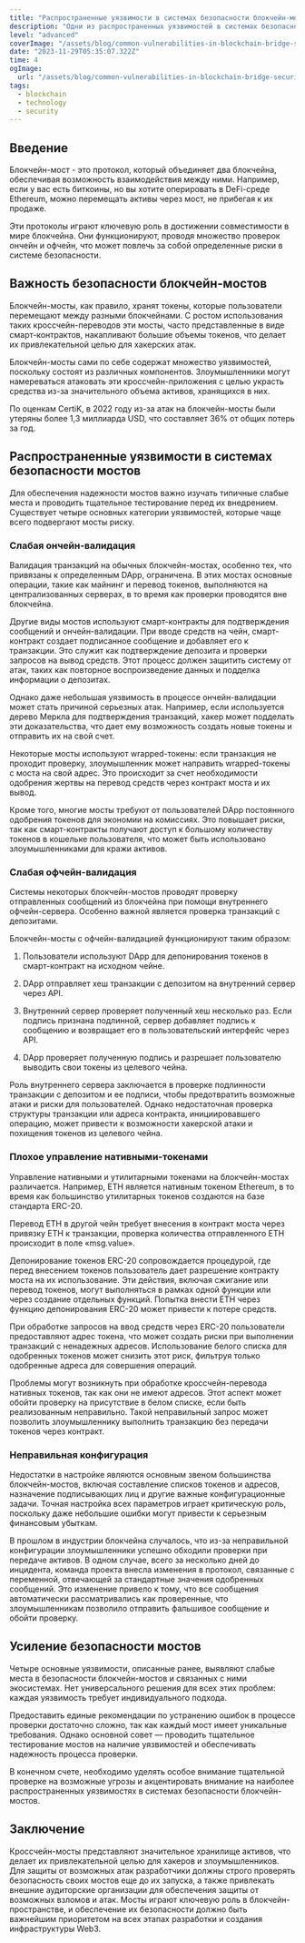 ```yaml
---
title: "Распространенные уязвимости в системах безопасности блокчейн-мостов"
description: "Одни из распространенных уязвимостей в системах безопасности блокчейн-мостов включают слабую ончейн-валидацию и неправильную конфигурацию, которые могут представлять риски для безопасности и быть использованы злоумышленниками для атак и вывода средств. Недостаточная проверка при ончейн-валидации и ошибки в конфигурации могут создавать возможности для взлома и кражи активов из мостов."
level: "advanced"
coverImage: "/assets/blog/common-vulnerabilities-in-blockchain-bridge-security-systems/cover.png"
date: "2023-11-29T05:35:07.322Z"
time: 4
ogImage:
  url: "/assets/blog/common-vulnerabilities-in-blockchain-bridge-security-systems/cover.png"
tags:
  - blockchain
  - technology
  - security
---
```



## Введение
Блокчейн-мост - это протокол, который объединяет два блокчейна, обеспечивая возможность взаимодействия между ними. Например, если у вас есть биткоины, но вы хотите оперировать в DeFi-среде Ethereum, можно перемещать активы через мост, не прибегая к их продаже.

Эти протоколы играют ключевую роль в достижении совместимости в мире блокчейна. Они функционируют, проводя множество проверок ончейн и офчейн, что может повлечь за собой определенные риски в системе безопасности.

## Важность безопасности блокчейн-мостов 

Блокчейн-мосты, как правило, хранят токены, которые пользователи перемещают между разными блокчейнами. С ростом использования таких кроссчейн-переводов эти мосты, часто представленные в виде смарт-контрактов, накапливают большие объемы токенов, что делает их привлекательной целью для хакерских атак.

Блокчейн-мосты сами по себе содержат множество уязвимостей, поскольку состоят из различных компонентов. Злоумышленники могут намереваться атаковать эти кроссчейн-приложения с целью украсть средства из-за значительного объема активов, хранящихся в них.

По оценкам CertiK, в 2022 году из-за атак на блокчейн-мосты были утеряны более 1,3 миллиарда USD, что составляет 36% от общих потерь за год.

<!-- banner_place -->

## Распространенные уязвимости в системах безопасности мостов

Для обеспечения надежности мостов важно изучать типичные слабые места и проводить тщательное тестирование перед их внедрением. Существует четыре основных категории уязвимостей, которые чаще всего подвергают мосты риску.

### Слабая ончейн-валидация
Валидация транзакций на обычных блокчейн-мостах, особенно тех, что привязаны к определенным DApp, ограничена. В этих мостах основные операции, такие как майнинг и перевод токенов, выполняются на централизованных серверах, в то время как проверки проводятся вне блокчейна.

Другие виды мостов используют смарт-контракты для подтверждения сообщений и ончейн-валидации. При вводе средств на чейн, смарт-контракт создает подписанное сообщение и добавляет его к транзакции. Это служит как подтверждение депозита и проверки запросов на вывод средств. Этот процесс должен защитить систему от атак, таких как повторное воспроизведение данных и подделка информации о депозитах.

Однако даже небольшая уязвимость в процессе ончейн-валидации может стать причиной серьезных атак. Например, если используется дерево Меркла для подтверждения транзакций, хакер может подделать эти доказательства, что дает ему возможность создать новые токены и отправить их на свой счет.

Некоторые мосты используют wrapped-токены: если транзакция не проходит проверку, злоумышленник может направить wrapped-токены с моста на свой адрес. Это происходит за счет необходимости одобрения жертвы на перевод средств через контракт моста и их вывод.

Кроме того, многие мосты требуют от пользователей DApp постоянного одобрения токенов для экономии на комиссиях. Это повышает риски, так как смарт-контракты получают доступ к большому количеству токенов в кошельке пользователя, что может быть использовано злоумышленниками для кражи активов.


### Слабая офчейн-валидация
Системы некоторых блокчейн-мостов проводят проверку отправленных сообщений из блокчейна при помощи внутреннего офчейн-сервера. Особенно важной является проверка транзакций с депозитами.

Блокчейн-мосты с офчейн-валидацией функционируют таким образом:

1. Пользователи используют DApp для депонирования токенов в смарт-контракт на исходном чейне.

2. DApp отправляет хеш транзакции с депозитом на внутренний сервер через API.

3. Внутренний сервер проверяет полученный хеш несколько раз. Если подпись признана подлинной, сервер добавляет подпись к сообщению и возвращает его в пользовательский интерфейс через API.

4. DApp проверяет полученную подпись и разрешает пользователю выводить свои токены из целевого чейна.

Роль внутреннего сервера заключается в проверке подлинности транзакции с депозитом и ее подписи, чтобы предотвратить возможные атаки и риски для пользователей. Однако недостаточная проверка структуры транзакции или адреса контракта, инициировавшего операцию, может привести к возможности хакерской атаки и похищения токенов из целевого чейна.

### Плохое управление нативными-токенами
Управление нативными и утилитарными токенами на блокчейн-мостах различается. Например, ETH является нативным токеном Ethereum, в то время как большинство утилитарных токенов создаются на базе стандарта ERC-20.

Перевод ETH в другой чейн требует внесения в контракт моста через привязку ETH к транзакции, проверка количества отправленного ETH происходит в поле «msg.value».

Депонирование токенов ERC-20 сопровождается процедурой, где перед внесением токенов пользователь дает разрешение контракту моста на их использование. Эти действия, включая сжигание или перевод токенов, могут выполняться в рамках одной функции или через создание отдельных функций. Попытка внести ETH через функцию депонирования ERC-20 может привести к потере средств.

При обработке запросов на ввод средств через ERC-20 пользователи предоставляют адрес токена, что может создать риски при выполнении транзакций с ненадежных адресов. Использование белого списка для одобренных токенов может снизить этот риск, фильтруя только одобренные адреса для совершения операций.

Проблемы могут возникнуть при обработке кроссчейн-перевода нативных токенов, так как они не имеют адресов. Этот аспект может обойти проверку на присутствие в белом списке, если быть реализованным неправильно. Такой неправильный запрос может позволить злоумышленнику выполнить транзакцию без передачи токенов через контракт.

### Неправильная конфигурация
Недостатки в настройке являются основным звеном большинства блокчейн-мостов, включая составление списков токенов и адресов, назначение подписывающих лиц и другие важные конфигурационные задачи. Точная настройка всех параметров играет критическую роль, поскольку даже небольшие ошибки могут привести к серьезным финансовым убыткам.

В прошлом в индустрии блокчейна случалось, что из-за неправильной конфигурации злоумышленники успешно обходили проверки при передаче активов. В одном случае, всего за несколько дней до инцидента, команда проекта внесла изменения в протокол, связанные с переменной, отвечающей за стандартные значения одобренных сообщений. Это изменение привело к тому, что все сообщения автоматически рассматривались как проверенные, что злоумышленникам позволило отправить фальшивое сообщение и обойти проверку.

## Усиление безопасности мостов
Четыре основные уязвимости, описанные ранее, выявляют слабые места в безопасности блокчейн-мостов и связанных с ними экосистемах. Нет универсального решения для всех этих проблем: каждая уязвимость требует индивидуального подхода.

Предоставить единые рекомендации по устранению ошибок в процессе проверки достаточно сложно, так как каждый мост имеет уникальные требования. Однако основной совет — проводить тщательное тестирование мостов на наличие уязвимостей и обеспечивать надежность процесса проверки.

В конечном счете, необходимо уделять особое внимание тщательной проверке на возможные угрозы и акцентировать внимание на наиболее распространенных уязвимостях в системах безопасности блокчейн-мостов.

## Заключение
Кроссчейн-мосты представляют значительное хранилище активов, что делает их привлекательной целью для хакеров и злоумышленников. Для защиты от возможных атак разработчики должны строго проверять безопасность своих мостов еще до их запуска, а также привлекать внешние аудиторские организации для обеспечения защиты от возможных взломов и атак. Мосты играют ключевую роль в блокчейн-пространстве, и обеспечение их безопасности должно быть важнейшим приоритетом на всех этапах разработки и создания инфраструктуры Web3.

